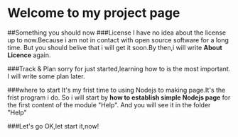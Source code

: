 # Welcome to my project page

##Something you should now
###License
I have no idea about the license up to now.Because i am not in contact with open source software for a long time.
But you should belive that i will get it soon.By then,i will write **About Licence** again.

###Track & Plan
sorry for just started,learning how to is the most important.
I will write some plan later.

###where to start
It's my frist time to using Nodejs to making page.It's the frist program i do.
So i will start by **how to establish simple Nodejs page** for the first content of the module "Help".
And you will see it in the folder "Help"

###Let's go
OK,let start it,now!